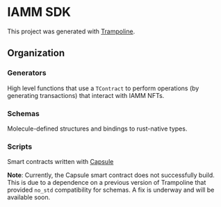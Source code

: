 # IAMM SDK

This project was generated with [Trampoline](https://github.com/Tempest-Protocol/trampoline).


## Organization

### Generators
High level functions that use a `TContract` to perform operations (by generating transactions) that interact with IAMM NFTs. 

### Schemas
Molecule-defined structures and bindings to rust-native types.

### Scripts
Smart contracts written with [Capsule](https://github.com/nervosnetwork/capsule)


**Note**: Currently, the Capsule smart contract does not successfully build. This is due to a dependence on a previous version of Trampoline that provided `no_std` compatibility for schemas. A fix is underway and will be available soon.